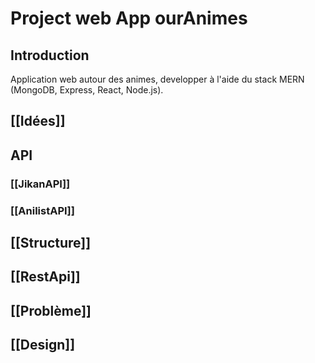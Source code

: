# Project web App ourAnimes
## Introduction
Application web autour des animes, developper à l'aide du stack MERN (MongoDB, Express, React, Node.js). 

## [[Idées]]
## API
### [[JikanAPI]]
### [[AnilistAPI]]
## [[Structure]]
## [[RestApi]]
## [[Problème]]
## [[Design]]